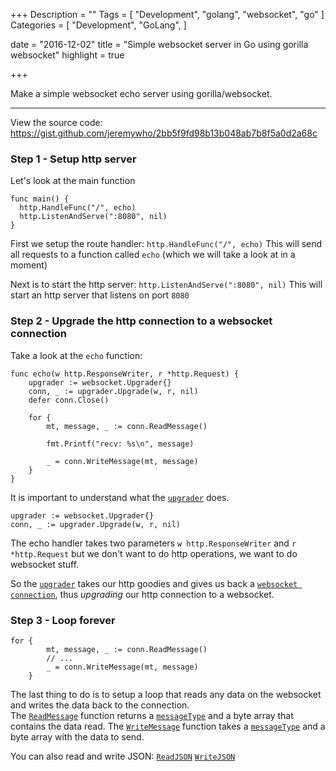 +++
Description = ""
Tags = [
  "Development",
  "golang",
  "websocket",
  "go" 
]
Categories = [
  "Development",
  "GoLang",
]

date = "2016-12-02"
title = "Simple websocket server in Go using gorilla websocket"
highlight = true

+++

Make a simple websocket echo server using gorilla/websocket. 

<!--more-->

---

View the source code: https://gist.github.com/jeremywho/2bb5f9fd98b13b048ab7b8f5a0d2a68c

### Step 1 - Setup http server

Let's look at the main function

    func main() {
	  http.HandleFunc("/", echo)
	  http.ListenAndServe(":8080", nil)
    }

First we setup the route handler: `http.HandleFunc("/", echo)` 
This will send all requests to a function called `echo` (which we will take a look at in a moment)

Next is to start the http server: `http.ListenAndServe(":8080", nil)`
This will start an http server that listens on port `8080`

### Step 2 - Upgrade the http connection to a websocket connection

Take a look at the `echo` function:

    func echo(w http.ResponseWriter, r *http.Request) {
        upgrader := websocket.Upgrader{}
        conn, _ := upgrader.Upgrade(w, r, nil)
        defer conn.Close()

        for {
            mt, message, _ := conn.ReadMessage()

            fmt.Printf("recv: %s\n", message)

            _ = conn.WriteMessage(mt, message)
        }
    }

It is important to understand what the [`upgrader`](https://godoc.org/github.com/gorilla/websocket#Upgrader) does.  

    upgrader := websocket.Upgrader{}
    conn, _ := upgrader.Upgrade(w, r, nil)

The echo handler takes two parameters `w http.ResponseWriter` and `r *http.Request` but we don't want to do http operations, we want to do websocket stuff.  

So the [`upgrader`](https://godoc.org/github.com/gorilla/websocket#Upgrader) takes our http goodies and gives us back a [`websocket connection`](https://godoc.org/github.com/gorilla/websocket#Conn), thus _upgrading_ our http connection to a websocket.

### Step 3 - Loop forever

    for {
            mt, message, _ := conn.ReadMessage()
            // ...
            _ = conn.WriteMessage(mt, message)
        }

The last thing to do is to setup a loop that reads any data on the websocket and writes the data back to the connection.  
The [`ReadMessage`](https://godoc.org/github.com/gorilla/websocket#Conn.ReadMessage) function returns a [`messageType`](https://godoc.org/github.com/gorilla/websocket#pkg-constants) and a byte array that contains the data read.
The [`WriteMessage`](https://godoc.org/github.com/gorilla/websocket#Conn.WriteMessage) function takes a [`messageType`](https://godoc.org/github.com/gorilla/websocket#pkg-constants) and a byte array with the data to send.

You can also read and write JSON:
[`ReadJSON`](https://godoc.org/github.com/gorilla/websocket#Conn.ReadJSON)
[`WriteJSON`](https://godoc.org/github.com/gorilla/websocket#Conn.WriteJSON)